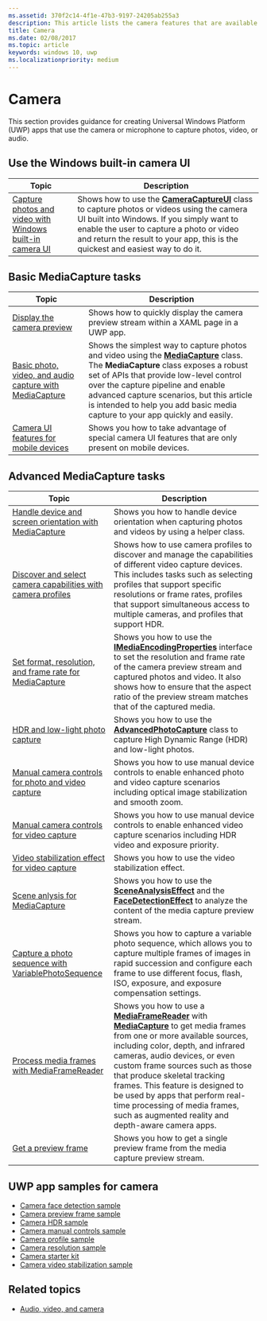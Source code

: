 ```yaml
---
ms.assetid: 370f2c14-4f1e-47b3-9197-24205ab255a3
description: This article lists the camera features that are available for UWP apps and links to the how-to articles that show how to use them.
title: Camera
ms.date: 02/08/2017
ms.topic: article
keywords: windows 10, uwp
ms.localizationpriority: medium
---
```

# Camera

This section provides guidance for creating Universal Windows Platform (UWP) apps that use the camera or microphone to capture photos, video, or audio.

## Use the Windows built-in camera UI

| Topic | Description |
|---------------------------------------------------------------------------------------------------|------------------------------------------------------------------------------------------------------------------------------------------------------------------------------------------------------------------------------------------------------------------------------------------------|
| [Capture photos and video with Windows built-in camera UI](capture-photos-and-video-with-cameracaptureui.md) | Shows how to use the [**CameraCaptureUI**](/uwp/api/Windows.Media.Capture.CameraCaptureUI) class to capture photos or videos using the camera UI built into Windows. If you simply want to enable the user to capture a photo or video and return the result to your app, this is the quickest and easiest way to do it.  |

## Basic MediaCapture tasks

| Topic | Description |
|---------------------------------------------------------------------------------------------------|------------------------------------------------------------------------------------------------------------------------------------------------------------------------------------------------------------------------------------------------------------------------------------------------|
| [Display the camera preview](simple-camera-preview-access.md) | Shows how to quickly display the camera preview stream within a XAML page in a UWP app. |
| [Basic photo, video, and audio capture with MediaCapture](basic-photo-video-and-audio-capture-with-MediaCapture.md) | Shows the simplest way to capture photos and video using the [**MediaCapture**](/uwp/api/Windows.Media.Capture.MediaCapture) class. The **MediaCapture** class exposes a robust set of APIs that provide low-level control over the capture pipeline and enable advanced capture scenarios, but this article is intended to help you add basic media capture to your app quickly and easily. |
| [Camera UI features for mobile devices](camera-ui-features-for-mobile-devices.md) | Shows you how to take advantage of special camera UI features that are only present on mobile devices.  |
                                                                                                               
## Advanced MediaCapture tasks   
                                                                                                               
| Topic                                                                                             | Description                                                                                                                                                                                                                                                                                    |
|---------------------------------------------------------------------------------------------------|------------------------------------------------------------------------------------------------------------------------------------------------------------------------------------------------------------------------------------------------------------------------------------------------|
| [Handle device and screen orientation with MediaCapture](handle-device-orientation-with-mediacapture.md) | Shows you how to handle device orientation when capturing photos and videos by using a helper class. | 
| [Discover and select camera capabilities with camera profiles](camera-profiles.md) | Shows how to use camera profiles to discover and manage the capabilities of different video capture devices. This includes tasks such as selecting profiles that support specific resolutions or frame rates, profiles that support simultaneous access to multiple cameras, and profiles that support HDR. |
| [Set format, resolution, and frame rate for MediaCapture](set-media-encoding-properties.md) | Shows you how to use the [**IMediaEncodingProperties**](/uwp/api/Windows.Media.MediaProperties.IMediaEncodingProperties) interface to set the resolution and frame rate of the camera preview stream and captured photos and video. It also shows how to ensure that the aspect ratio of the preview stream matches that of the captured media. |
| [HDR and low-light photo capture](high-dynamic-range-hdr-photo-capture.md) | Shows you how to use the [**AdvancedPhotoCapture**](/uwp/api/Windows.Media.Capture.AdvancedPhotoCapture) class to capture High Dynamic Range (HDR) and low-light photos. |
| [Manual camera controls for photo and video capture](capture-device-controls-for-photo-and-video-capture.md) | Shows you how to use manual device controls to enable enhanced photo and video capture scenarios including optical image stabilization and smooth zoom. |
| [Manual camera controls for video capture](capture-device-controls-for-video-capture.md) | Shows you how to use manual device controls to enable enhanced video capture scenarios including HDR video and exposure priority.  |
| [Video stabilization effect for video capture](effects-for-video-capture.md) | Shows you how to use the video stabilization effect.  |
| [Scene anlysis for MediaCapture](scene-analysis-for-media-capture.md) | Shows you how to use the [**SceneAnalysisEffect**](/uwp/api/Windows.Media.Core.SceneAnalysisEffect) and the [**FaceDetectionEffect**](/uwp/api/Windows.Media.Core.FaceDetectionEffect) to analyze the content of the media capture preview stream.  |
| [Capture a photo sequence with VariablePhotoSequence](variable-photo-sequence.md) | Shows you how to capture a variable photo sequence, which allows you to capture multiple frames of images in rapid succession and configure each frame to use different focus, flash, ISO, exposure, and exposure compensation settings.  |
| [Process media frames with MediaFrameReader](process-media-frames-with-mediaframereader.md) | Shows you how to use a [**MediaFrameReader**](/uwp/api/Windows.Media.Capture.Frames.MediaFrameReader) with [**MediaCapture**](/uwp/api/Windows.Media.Capture.MediaCapture) to get media frames from one or more available sources, including color, depth, and infrared cameras, audio devices, or even custom frame sources such as those that produce skeletal tracking frames. This feature is designed to be used by apps that perform real-time processing of media frames, such as augmented reality and depth-aware camera apps.  |
| [Get a preview frame](get-a-preview-frame.md) | Shows you how to get a single preview frame from the media capture preview stream.  |                                                                                                   


## UWP app samples for camera

* [Camera face detection sample](https://github.com/Microsoft/Windows-universal-samples/tree/master/Samples/CameraFaceDetection)
* [Camera preview frame sample](https://github.com/Microsoft/Windows-universal-samples/tree/master/Samples/CameraGetPreviewFrame)
* [Camera HDR sample](https://github.com/Microsoft/Windows-universal-samples/tree/master/Samples/CameraAdvancedCapture)
* [Camera manual controls sample](https://github.com/Microsoft/Windows-universal-samples/tree/master/Samples/CameraManualControls)
* [Camera profile sample](https://github.com/Microsoft/Windows-universal-samples/tree/master/Samples/CameraProfile)
* [Camera resolution sample](https://github.com/Microsoft/Windows-universal-samples/tree/master/Samples/CameraResolution)
* [Camera starter kit](https://github.com/Microsoft/Windows-universal-samples/tree/master/Samples/CameraStarterKit)
* [Camera video stabilization sample](https://github.com/Microsoft/Windows-universal-samples/tree/master/Samples/CameraVideoStabilization)

## Related topics

* [Audio, video, and camera](index.md)
 

 